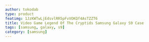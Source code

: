 ```yaml
---
author: tokodab
type: product
featimg: 1JzKWTwLjEdsvlRR5pFvVOKQf4AsTZZT6
title: Video Game Legend Of The Cryptids Samsung Galaxy S9 Case
tags: [samsung, galaxy, s9]
category: [samsung]
---
```

